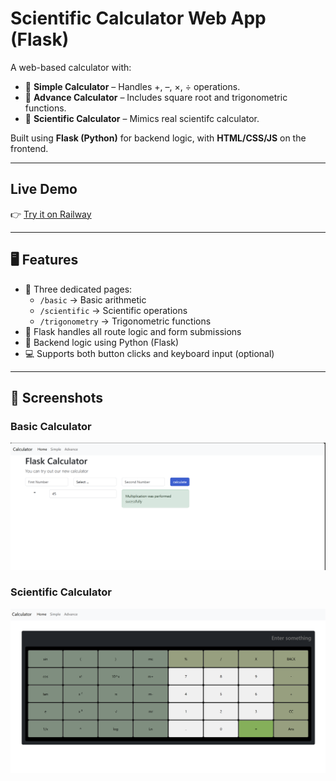 # Scientific Calculator Web App (Flask)

A web-based calculator with:
- 🧾 **Simple Calculator** – Handles +, –, ×, ÷ operations.
- 🧪 **Advance Calculator** – Includes square root and trigonometric functions.
- 📐 **Scientific Calculator** – Mimics real scientifc calculator.

Built using **Flask (Python)** for backend logic, with **HTML/CSS/JS** on the frontend.

---

##  Live Demo

👉 [Try it on Railway](https://web-production-9676f.up.railway.app/)

---

## 🖥️ Features

- 📄 Three dedicated pages:
  - `/basic` → Basic arithmetic
  - `/scientific` → Scientific operations
  - `/trigonometry` → Trigonometric functions
- 🧠 Flask handles all route logic and form submissions
- 🔄 Backend logic using Python (Flask)
- 💻 Supports both button clicks and keyboard input (optional)

---

## 📸 Screenshots

### Basic Calculator
![Basic](simple_calculator.png)

### Scientific Calculator
![Scientific](calculator.png)

